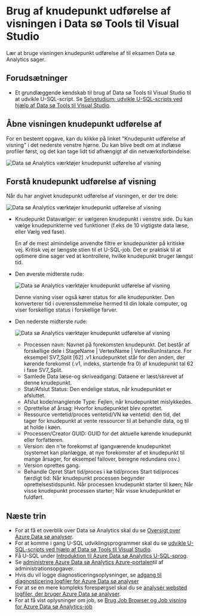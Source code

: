<properties 
   pageTitle="Brug af knudepunkt udførelse af visningen i Data sø Tools til Visual Studio | Microsoft Azure" 
   description="Lær at bruge visningen knudepunkt udførelse af til eksamen Data sø Analytics sager." 
   services="data-lake-analytics" 
   documentationCenter="" 
   authors="mumian" 
   manager="jhubbard" 
   editor="cgronlun"/>
 
<tags
   ms.service="data-lake-analytics"
   ms.devlang="na"
   ms.topic="article"
   ms.tgt_pltfrm="na"
   ms.workload="big-data" 
   ms.date="10/13/2016"
   ms.author="jgao"/>

# <a name="use-the-vertex-execution-view-in-data-lake-tools-for-visual-studio"></a>Brug af knudepunkt udførelse af visningen i Data sø Tools til Visual Studio

Lær at bruge visningen knudepunkt udførelse af til eksamen Data sø Analytics sager.

## <a name="prerequisites"></a>Forudsætninger

- Et grundlæggende kendskab til brug af Data sø Tools til Visual Studio til at udvikle U-SQL-script.  Se [Selvstudium: udvikle U-SQL-scripts ved hjælp af Data sø Tools til Visual Studio](data-lake-analytics-data-lake-tools-get-started.md).

## <a name="open-the-vertex-execution-view"></a>Åbne visningen knudepunkt udførelse af

For en bestemt opgave, kan du klikke på linket "Knudepunkt udførelse af visning" i det nederste venstre hjørne. Du kan blive bedt om at indlæse profiler først, og det kan tage lidt tid afhængigt af din netværksforbindelse.

![Data sø Analytics værktøjer knudepunkt udførelse af visning](./media/data-lake-analytics-data-lake-tools-use-vertex-execution-view/data-lake-tools-open-vertex-execution-view.png)

## <a name="understand-vertex-execution-view"></a>Forstå knudepunkt udførelse af visning

Når du har angivet knudepunkt udførelse af visningen, er der tre dele:

![Data sø Analytics værktøjer knudepunkt udførelse af visning](./media/data-lake-analytics-data-lake-tools-use-vertex-execution-view/data-lake-tools-vertex-execution-view.png)

- Knudepunkt Datavælger: er vælgeren knudepunkt i venstre side.  Du kan vælge knudepunkterne ved funktioner (f.eks de 10 vigtigste data læse, eller Vælg ved fase).

    En af de mest almindelige anvendte filtre er knudepunkter på kritiske vej. Kritisk vej er længste stien til et U-SQL-job. Det er praktisk til at optimere dine sager ved at kontrollere, hvilke knudepunkt bruger længst tid.

- Den øverste midterste rude:

    ![Data sø Analytics værktøjer knudepunkt udførelse af visning](./media/data-lake-analytics-data-lake-tools-use-vertex-execution-view/data-lake-tools-vertex-execution-view-pane2.png)

    Denne visning viser også kører status for alle knudepunkter. Den konverterer tid i overensstemmelse hermed til din lokale computer, og viser forskellige status i forskellige farver.

- Den nederste midterste rude:

    ![Data sø Analytics værktøjer knudepunkt udførelse af visning](./media/data-lake-analytics-data-lake-tools-use-vertex-execution-view/data-lake-tools-vertex-execution-view-pane3.png)

    - Processen navn: Navnet på forekomsten knudepunkt. Det består af forskellige dele i StageName | VertexName | VertexRunInstance. For eksempel SV7_Split [62] .v1 knudepunktet står for den anden, der kørende forekomst (.v1, indeks, startende fra 0) af knudepunkt tal 62 i fase SV7_Split.
    - Samlede Data læse-og skriveadgang: Dataene er læst/skrevet af denne knudepunkt.
    - Stat/Afslut Status: Den endelige status, når knudepunktet er afsluttet.
    - Afslut kode/manglende Type: Fejlen, når knudepunktet mislykkedes.
    - Oprettelse af årsag: Hvorfor knudepunktet blev oprettet.
    - Ressource ventetid/proces ventetid/VN kø ventetid: den tid, det tager for knudepunkt at vente ressourcer til at behandle data, og til at holde i køen.
    - Processen/Creator GUID: GUID for det aktuelle kørende knudepunkt eller forfatteren.
    - Version: den n'te forekomst af igangværende knudepunktet (systemet kan planlægge, at nye forekomster af et knudepunkt til mange årsager, for eksempel failover, beregne redundans osv.)
    - Version oprettes gang.
    - Behandle Opret Start tid/proces i kø tid/proces Start tid/proces færdigt tid: Når knudepunkt processen begynder oprettelsestidspunkt. Når processen knudepunkt starter til køen; Når visse knudepunkt processen starter; Når visse knudepunktet er fuldført.

## <a name="next-steps"></a>Næste trin

- For at få et overblik over Data sø Analytics skal du se [Oversigt over Azure Data sø analyser](data-lake-analytics-overview.md).
- For at komme i gang U-SQL udviklingsprogrammer skal du se [udvikle U-SQL-scripts ved hjælp af Data sø Tools til Visual Studio](data-lake-analytics-data-lake-tools-get-started.md).
- Få U-SQL under [Introduktion til Azure Data sø Analytics U-SQL-sprog](data-lake-analytics-u-sql-get-started.md).
- Se [administrere Azure Data sø Analytics Azure-portalen](data-lake-analytics-manage-use-portal.md)til af administrationsopgaver.
- Hvis du vil logge diagnosticeringsoplysninger, se [adgang til diagnosticering logfiler for Azure Data sø analyser](data-lake-analytics-diagnostic-logs.md)
- For at se en mere kompleks forespørgsel skal du se [analysér websted logfiler, der bruger Azure Data sø analyser](data-lake-analytics-analyze-weblogs.md).
- For at få vist oplysninger om job, se [Brug Job Browser og Job visning for Azure Data sø Analytics-job](data-lake-analytics-data-lake-tools-view-jobs.md)